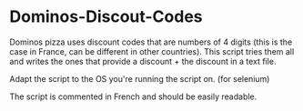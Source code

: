 # Dominos-Discout-Codes

Dominos pizza uses discount codes that are numbers of 4 digits (this is the case in France, can be different in other countries). This script tries them all and writes the ones that provide a discount + the discount in a text file.

Adapt the script to the OS you're running the script on. (for selenium)

The script is commented in French and should be easily readable.
